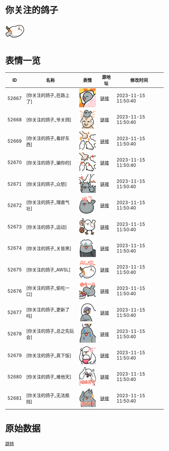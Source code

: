 # 你关注的鸽子

<img src="./cover.png" height="60" alt="cover" />

# 表情一览

|ID|名称|表情|源地址|修改时间|
|----|----|----|----|----|
|52667|[你关注的鸽子_在路上了]|<img src="./pic/052667_%5B你关注的鸽子_在路上了%5D.png" height="60" alt="在路上了"/>|[链接](https://i0.hdslb.com/bfs/garb/e2d5f3a8e6e611dddcc973bf12f151961283f7a4.png)|2023-11-15 11:50:40|
|52668|[你关注的鸽子_爷关鸽]|<img src="./pic/052668_%5B你关注的鸽子_爷关鸽%5D.png" height="60" alt="爷关鸽"/>|[链接](https://i0.hdslb.com/bfs/garb/73a932394a7975147dbd24f44dbddb87a303d3cd.png)|2023-11-15 11:50:40|
|52669|[你关注的鸽子_看好东西]|<img src="./pic/052669_%5B你关注的鸽子_看好东西%5D.png" height="60" alt="看好东西"/>|[链接](https://i0.hdslb.com/bfs/garb/16c9fa901e7c9ac839026496f19d1e31ff2ab2aa.png)|2023-11-15 11:50:40|
|52670|[你关注的鸽子_骗你的]|<img src="./pic/052670_%5B你关注的鸽子_骗你的%5D.png" height="60" alt="骗你的"/>|[链接](https://i0.hdslb.com/bfs/garb/9e8927759c045ec653ae395e0e4f431dbef5bf6d.png)|2023-11-15 11:50:40|
|52671|[你关注的鸽子_众怒]|<img src="./pic/052671_%5B你关注的鸽子_众怒%5D.png" height="60" alt="众怒"/>|[链接](https://i0.hdslb.com/bfs/garb/710d29fb4dcf5ae6927d46db1577fc439397bb64.png)|2023-11-15 11:50:40|
|52672|[你关注的鸽子_理直气壮]|<img src="./pic/052672_%5B你关注的鸽子_理直气壮%5D.png" height="60" alt="理直气壮"/>|[链接](https://i0.hdslb.com/bfs/garb/ea9237ad14712dab7a2c0d4a9f9e0c85b0804b95.png)|2023-11-15 11:50:40|
|52673|[你关注的鸽子_运动]|<img src="./pic/052673_%5B你关注的鸽子_运动%5D.png" height="60" alt="运动"/>|[链接](https://i0.hdslb.com/bfs/garb/235cab1a98907be3ae854eb129817bea5c3465e0.png)|2023-11-15 11:50:40|
|52674|[你关注的鸽子_关皆黑]|<img src="./pic/052674_%5B你关注的鸽子_关皆黑%5D.png" height="60" alt="关皆黑"/>|[链接](https://i0.hdslb.com/bfs/garb/bdb0d4b42771e09c6bcc951942b0e3b39062174d.png)|2023-11-15 11:50:40|
|52675|[你关注的鸽子_AWSL]|<img src="./pic/052675_%5B你关注的鸽子_AWSL%5D.png" height="60" alt="AWSL"/>|[链接](https://i0.hdslb.com/bfs/garb/9b27a0a83d73d72af5618c4c2175018663b917ff.png)|2023-11-15 11:50:40|
|52676|[你关注的鸽子_偷吃一口]|<img src="./pic/052676_%5B你关注的鸽子_偷吃一口%5D.png" height="60" alt="偷吃一口"/>|[链接](https://i0.hdslb.com/bfs/garb/3466b70c046a9ba6deb60f8e3c68559dc846037e.png)|2023-11-15 11:50:40|
|52677|[你关注的鸽子_更新了吗]|<img src="./pic/052677_%5B你关注的鸽子_更新了吗%5D.png" height="60" alt="更新了吗"/>|[链接](https://i0.hdslb.com/bfs/garb/d62906b9295a48f9125e2261f8d035f2e538cf54.png)|2023-11-15 11:50:40|
|52678|[你关注的鸽子_总之先玩会]|<img src="./pic/052678_%5B你关注的鸽子_总之先玩会%5D.png" height="60" alt="总之先玩会"/>|[链接](https://i0.hdslb.com/bfs/garb/01787652e3f22fd043981a3e20407475c7b05469.png)|2023-11-15 11:50:40|
|52679|[你关注的鸽子_真下饭]|<img src="./pic/052679_%5B你关注的鸽子_真下饭%5D.png" height="60" alt="真下饭"/>|[链接](https://i0.hdslb.com/bfs/garb/f91f6453e011243852ae52753eb0b3c6b26f945a.png)|2023-11-15 11:50:40|
|52680|[你关注的鸽子_难他天]|<img src="./pic/052680_%5B你关注的鸽子_难他天%5D.png" height="60" alt="难他天"/>|[链接](https://i0.hdslb.com/bfs/garb/ecdbe786d2c9308866c224d5e61d4b755c84ac5c.png)|2023-11-15 11:50:40|
|52681|[你关注的鸽子_无法抵挡]|<img src="./pic/052681_%5B你关注的鸽子_无法抵挡%5D.png" height="60" alt="无法抵挡"/>|[链接](https://i0.hdslb.com/bfs/garb/d0ba7929a1995e52ef5c568c2d90dcd80142f5e6.png)|2023-11-15 11:50:40|

# 原始数据

[跳转](./raw.json)

